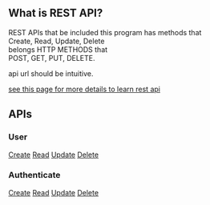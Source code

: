 ## What is REST API?
REST APIs that be included this program has methods that  
Create, Read, Update, Delete  
belongs HTTP METHODS that  
POST, GET, PUT, DELETE.  

api url should be intuitive.

[see this page for more details to learn rest api](https://www.redhat.com/ja/topics/api/what-is-a-rest-api)

## APIs

### User
[Create](./user/create.md)
[Read](./user/read.md)
[Update](./user/update.md)
[Delete](./user/delete.md)

### Authenticate
[Create](./authenticate/create.md)
[Read](./authenticate/read.md)
[Update](./authenticate/update.md)
[Delete](./authenticate/delete.md)
